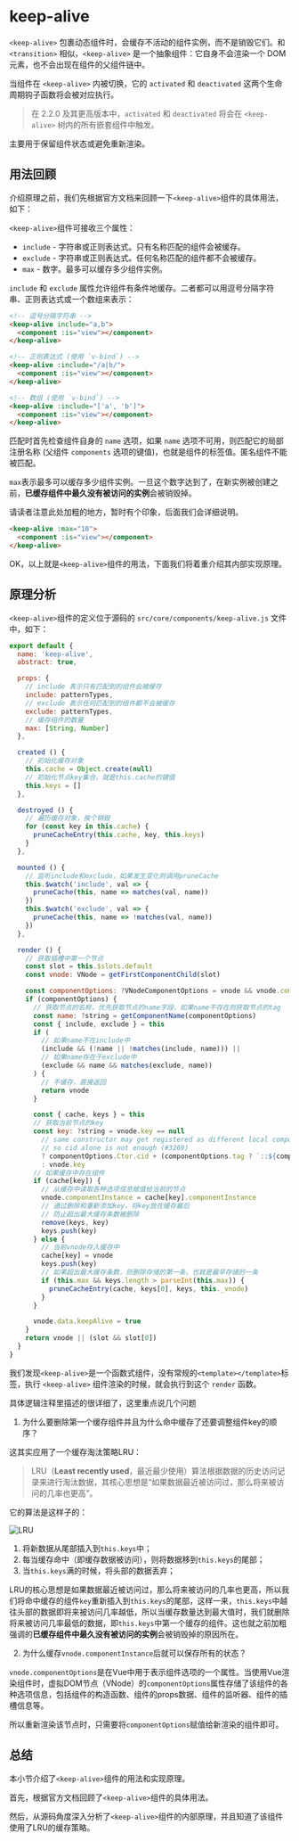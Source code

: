 # keep-alive

`<keep-alive>` 包裹动态组件时，会缓存不活动的组件实例，而不是销毁它们。和 `<transition>` 相似，`<keep-alive>` 是一个抽象组件：它自身不会渲染一个 DOM 元素，也不会出现在组件的父组件链中。

当组件在 `<keep-alive>` 内被切换，它的 `activated` 和 `deactivated` 这两个生命周期钩子函数将会被对应执行。

> 在 2.2.0 及其更高版本中，`activated` 和 `deactivated` 将会在 `<keep-alive>` 树内的所有嵌套组件中触发。

主要用于保留组件状态或避免重新渲染。

## 用法回顾

介绍原理之前，我们先根据官方文档来回顾一下`<keep-alive>`组件的具体用法，如下：

`<keep-alive>`组件可接收三个属性：

- `include` - 字符串或正则表达式。只有名称匹配的组件会被缓存。
- `exclude` - 字符串或正则表达式。任何名称匹配的组件都不会被缓存。
- `max` - 数字。最多可以缓存多少组件实例。

`include` 和 `exclude` 属性允许组件有条件地缓存。二者都可以用逗号分隔字符串、正则表达式或一个数组来表示：

```html
<!-- 逗号分隔字符串 -->
<keep-alive include="a,b">
  <component :is="view"></component>
</keep-alive>

<!-- 正则表达式 (使用 `v-bind`) -->
<keep-alive :include="/a|b/">
  <component :is="view"></component>
</keep-alive>

<!-- 数组 (使用 `v-bind`) -->
<keep-alive :include="['a', 'b']">
  <component :is="view"></component>
</keep-alive>
```

匹配时首先检查组件自身的 `name` 选项，如果 `name` 选项不可用，则匹配它的局部注册名称 (父组件 `components` 选项的键值)，也就是组件的标签值。匿名组件不能被匹配。

`max`表示最多可以缓存多少组件实例。一旦这个数字达到了，在新实例被创建之前，**已缓存组件中最久没有被访问的实例**会被销毁掉。

请读者注意此处加粗的地方，暂时有个印象，后面我们会详细说明。

```html
<keep-alive :max="10">
  <component :is="view"></component>
</keep-alive>
```

OK，以上就是`<keep-alive>`组件的用法，下面我们将着重介绍其内部实现原理。

## 原理分析

`<keep-alive>`组件的定义位于源码的 `src/core/components/keep-alive.js` 文件中，如下：

```js
export default {
  name: 'keep-alive',
  abstract: true,

  props: {
    // include 表示只有匹配到的组件会被缓存
    include: patternTypes,
    // exclude 表示任何匹配到的组件都不会被缓存
    exclude: patternTypes,
    // 缓存组件的数量
    max: [String, Number]
  },

  created () {
    // 初始化缓存对象
    this.cache = Object.create(null)
    // 初始化节点key集合，就是this.cache的键值
    this.keys = []
  },

  destroyed () {
    // 遍历缓存对象，挨个销毁
    for (const key in this.cache) {
      pruneCacheEntry(this.cache, key, this.keys)
    }
  },

  mounted () {
    // 监听include和exclude，如果发生变化则调用pruneCache
    this.$watch('include', val => {
      pruneCache(this, name => matches(val, name))
    })
    this.$watch('exclude', val => {
      pruneCache(this, name => !matches(val, name))
    })
  },

  render () {
    // 获取插槽中第一个节点
    const slot = this.$slots.default
    const vnode: VNode = getFirstComponentChild(slot)

    const componentOptions: ?VNodeComponentOptions = vnode && vnode.componentOptions
    if (componentOptions) {
      // 获取节点的名称，优先获取节点的name字段，如果name不存在则获取节点的tag
      const name: ?string = getComponentName(componentOptions)
      const { include, exclude } = this
      if (
        // 如果name不在include中
        (include && (!name || !matches(include, name))) ||
        // 如果name存在于exclude中
        (exclude && name && matches(exclude, name))
      ) {
        // 不缓存，直接返回
        return vnode
      }

      const { cache, keys } = this
      // 获取当前节点的key
      const key: ?string = vnode.key == null
        // same constructor may get registered as different local components
        // so cid alone is not enough (#3269)
        ? componentOptions.Ctor.cid + (componentOptions.tag ? `::${componentOptions.tag}` : '')
        : vnode.key
      // 如果缓存中存在组件
      if (cache[key]) {
        // 从缓存中读取各种选项信息赋值给当前的节点
        vnode.componentInstance = cache[key].componentInstance
        // 通过删除和重新添加key，将key放在缓存最后
        // 防止超出最大缓存条数被删除
        remove(keys, key)
        keys.push(key)
      } else {
        // 当前vnode存入缓存中
        cache[key] = vnode
        keys.push(key)
        // 如果超出最大缓存条数，则删除存储的第一条，也就是最早存储的一条
        if (this.max && keys.length > parseInt(this.max)) {
          pruneCacheEntry(cache, keys[0], keys, this._vnode)
        }
      }

      vnode.data.keepAlive = true
    }
    return vnode || (slot && slot[0])
  }
}
```

我们发现`<keep-alive>`是一个函数式组件，没有常规的`<template></template>`标签，执行 `<keep-alive>` 组件渲染的时候，就会执行到这个 `render` 函数。

具体逻辑注释里描述的很详细了，这里重点说几个问题

1. 为什么要删除第一个缓存组件并且为什么命中缓存了还要调整组件key的顺序？

这其实应用了一个缓存淘汰策略LRU：

> LRU（**Least recently used**，最近最少使用）算法根据数据的历史访问记录来进行淘汰数据，其核心思想是“如果数据最近被访问过，那么将来被访问的几率也更高”。

它的算法是这样子的：

![LRU](@assets/vue2/LRU.png)

1. 将新数据从尾部插入到`this.keys`中；
2. 每当缓存命中（即缓存数据被访问），则将数据移到`this.keys`的尾部；
3. 当`this.keys`满的时候，将头部的数据丢弃；

LRU的核心思想是如果数据最近被访问过，那么将来被访问的几率也更高，所以我们将命中缓存的组件`key`重新插入到`this.keys`的尾部，这样一来，`this.keys`中越往头部的数据即将来被访问几率越低，所以当缓存数量达到最大值时，我们就删除将来被访问几率最低的数据，即`this.keys`中第一个缓存的组件。这也就之前加粗强调的**已缓存组件中最久没有被访问的实例**会被销毁掉的原因所在。

2. 为什么缓存`vnode.componentInstance`后就可以保存所有的状态？

`vnode.componentOptions`是在Vue中用于表示组件选项的一个属性。当使用Vue渲染组件时，虚拟DOM节点（VNode）的`componentOptions`属性存储了该组件的各种选项信息，包括组件的构造函数、组件的props数据、组件的监听器、组件的插槽信息等。

所以重新渲染该节点时，只需要将`componentOptions`赋值给新渲染的组件即可。

## 总结

本小节介绍了`<keep-alive>`组件的用法和实现原理。

首先，根据官方文档回顾了`<keep-alive>`组件的具体用法。

然后，从源码角度深入分析了`<keep-alive>`组件的内部原理，并且知道了该组件使用了LRU的缓存策略。